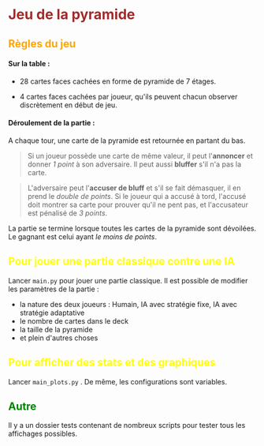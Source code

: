 <h1 style="color:brown">Jeu de la pyramide</h1>

<h2 style="color:orange">Règles du jeu</h2>

#### Sur la table :

- 28 cartes faces cachées en forme de pyramide de 7 étages.

- 4 cartes faces cachées par joueur, qu'ils peuvent chacun observer discrètement en début de jeu.

#### Déroulement de la partie :

A chaque tour, une carte de la pyramide est retournée en partant du bas.

> Si un joueur possède une carte de même valeur, il peut l'**annoncer** et donner *1 point* à son adversaire. Il peut aussi **bluffer** s'il n'a pas la carte.

> L'adversaire peut l'**accuser de bluff** et s'il se fait démasquer, il en prend le *double de points*. Si le joueur qui a accusé à tord, l'accusé doit montrer sa carte pour prouver qu'il ne pent pas, et l'accusateur est pénalisé de *3 points*.

La partie se termine lorsque toutes les cartes de la pyramide sont dévoilées. Le gagnant est celui ayant *le moins de points*.

<h2 style="color:yellow">Pour jouer une partie classique contre une IA</h2>

Lancer ```main.py``` pour jouer une partie classique.
Il est possible de modifier les paramètres de la partie :

- la nature des deux joueurs : Humain, IA avec stratégie fixe, IA avec stratégie adaptative
- le nombre de cartes dans le deck
- la taille de la pyramide
- et plein d'autres choses

<h2 style="color:yellow">Pour afficher des stats et des graphiques</h2>

Lancer ```main_plots.py``` . De même, les configurations sont variables.

<h2 style="color:green">Autre</h2>

Il y a un dossier tests contenant de nombreux scripts pour tester tous les affichages possibles.